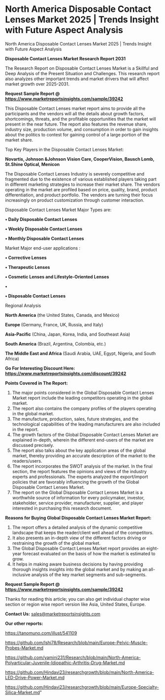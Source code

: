 # North America Disposable Contact Lenses Market 2025 | Trends Insight with Future Aspect Analysis
North America Disposable Contact Lenses Market 2025 | Trends Insight with Future Aspect Analysis

<strong>Disposable Contact Lenses Market Research Report 2031</strong>

The Research Report on Disposable Contact Lenses Market is a Skillful and Deep Analysis of the Present Situation and Challenges. This research report also analyzes other important trends and market drivers that will affect market growth over 2025-2031.

<strong>Request Sample Report @ <a href=https://www.marketreportsinsights.com/sample/39242>https://www.marketreportsinsights.com/sample/39242</a></strong>

This Disposable Contact Lenses market report aims to provide all the participants and the vendors will all the details about growth factors, shortcomings, threats, and the profitable opportunities that the market will present in the near future. The report also features the revenue share, industry size, production volume, and consumption in order to gain insights about the politics to contest for gaining control of a large portion of the market share.

Top Key Players in the Disposable Contact Lenses Market:

<strong>Novartis, Johnson &Johnson Vision Care, CooperVision, Bausch Lomb, St.Shine Optical, Menicon</strong>

The Disposable Contact Lenses Industry is severely competitive and fragmented due to the existence of various established players taking part in different marketing strategies to increase their market share. The vendors operating in the market are profiled based on price, quality, brand, product differentiation, and product portfolio. The vendors are turning their focus increasingly on product customization through customer interaction.

Disposable Contact Lenses Market Major Types are:

<strong>•  Daily Disposable Contact Lenses

•  Weekly Disposable Contact Lenses

•  Monthly Disposable Contact Lenses</strong>

Market Major end-user applications :

<strong>•  Corrective Lenses

•  Therapeutic Lenses

•  Cosmetic Lenses and Lifestyle-Oriented Lenses

•  

•  Disposable Contact Lenses</strong>

Regional Analysis

</u><strong><b>North America</b></strong> (the United States, Canada, and Mexico)

<strong><b>Europe </b></strong>(Germany, France, UK, Russia, and Italy)

<strong><b>Asia-Pacific</b></strong> (China, Japan, Korea, India, and Southeast Asia)

<strong><b>South America</b></strong> (Brazil, Argentina, Colombia, etc.)

<strong><b>The Middle East and Africa</b></strong> (Saudi Arabia, UAE, Egypt, Nigeria, and South Africa)

<strong>Go For Interesting Discount Here: <a href=https://www.marketreportsinsights.com/discount/39242>https://www.marketreportsinsights.com/discount/39242</a></strong>

<strong>Points Covered in The Report:</strong>
<ol>
  <li>The major points considered in the Global Disposable Contact Lenses Market report include the leading competitors operating in the global market.</li>
  <li>The report also contains the company profiles of the players operating in the global market.</li>
  <li>The manufacture, production, sales, future strategies, and the technological capabilities of the leading manufacturers are also included in the report.</li>
  <li>The growth factors of the Global Disposable Contact Lenses Market are explained in-depth, wherein the different end-users of the market are discussed precisely.</li>
  <li>The report also talks about the key application areas of the global market, thereby providing an accurate description of the market to the readers/users.</li>
  <li>The report incorporates the SWOT analysis of the market. In the final section, the report features the opinions and views of the industry experts and professionals. The experts analyzed the export/import policies that are favorably influencing the growth of the Global Disposable Contact Lenses Market.</li>
  <li>The report on the Global Disposable Contact Lenses Market is a worthwhile source of information for every policymaker, investor, stakeholder, service provider, manufacturer, supplier, and player interested in purchasing this research document.</li>
</ol>
<strong>Reasons for Buying Global Disposable Contact Lenses Market Report:</strong>

<ol>
  <li>The report offers a detailed analysis of the dynamic competitive landscape that keeps the reader/client well ahead of the competitors.</li>
  <li>It also presents an in-depth view of the different factors driving or restraining the growth of the global market.</li>
  <li>The Global Disposable Contact Lenses Market report provides an eight-year forecast evaluated on the basis of how the market is estimated to grow.</li>
  <li>It helps in making aware business decisions by having providing thorough insights insights into the global market and by making an all-inclusive analysis of the key market segments and sub-segments.</li>
</ol>
<strong>Request Sample Report @ <a href=https://www.marketreportsinsights.com/sample/39242>https://www.marketreportsinsights.com/sample/39242</a></strong>


Thanks for reading this article; you can also get individual chapter wise section or region wise report version like Asia, United States, Europe.

<strong>Contact Us:</strong>
sales@marketreportsinsights.com

<strong>Our other reports:</strong>

<a href=https://tanomuno.com/illust/541109>https://tanomuno.com/illust/541109</a>

<a href=https://github.com/Ishi78/Research/blob/main/Europe-Pelvic-Muscle-Probes-Market.md>https://github.com/Ishi78/Research/blob/main/Europe-Pelvic-Muscle-Probes-Market.md</a>

<a href=https://github.com/yamini231/Research/blob/main/North-America-Polyarticular-Juvenile-Idiopathic-Arthritis-Drug-Market.md>https://github.com/yamini231/Research/blob/main/North-America-Polyarticular-Juvenile-Idiopathic-Arthritis-Drug-Market.md</a>

<a href=https://github.com/Hindavi23/researchgrowth/blob/main/North-America-LED-Drive-Power-Market.md>https://github.com/Hindavi23/researchgrowth/blob/main/North-America-LED-Drive-Power-Market.md</a>

<a href=https://github.com/Hindavi23/researchgrowth/blob/main/Europe-Specialty-Silica-Market.md>https://github.com/Hindavi23/researchgrowth/blob/main/Europe-Specialty-Silica-Market.md</a>"
